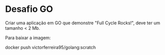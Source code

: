 # Desafio GO

Criar uma aplicação em GO que demonstre "Full Cycle Rocks!", deve ter um tamanho < 2 Mb.

Para baixar a imagem:

docker push victorferreira95/golang:scratch
